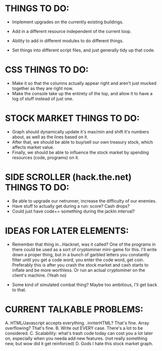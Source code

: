 <!-- You know I'm starting to realize that this project is literally the exact opposite of what Stackathon's supposed to be.
Learn a new code, library, or feature? Nope, reinforces and goes through the most basics of languages we've learned.
Have an MPV that's hard, but eventually reachable? Nope. MPV takes 15 minutes to code. The rest? Oof. -->

# THINGS TO DO:

+ Implement upgrades on the currently existing buildings.
+ Add in a different resource independent of the current loop.
+ Ability to add in different modules to do different things.

+ Set things into different script files, and just generally tidy up that code.

# CSS THINGS TO DO:
+ Make it so that the columns actually appear right and aren't just mucked together as they are right now.
+ Make the console take up the entirety of the top, and allow it to have a log of stuff instead of just one.

# STOCK MARKET THINGS TO DO:
+ Graph should dynamically update it's max/min and shift it's numbers about, as well as the lines based on it.
+ After that, we should be able to buy/sell our own treasury stock, which affects market value.
+ Finally, we should be able to influence the stock market by spending resources (code, programs) on it.

# SIDE SCROLLER (hack.the.net) THINGS TO DO:
+ Be able to upgrade our netrunner, increase the difficulty of our enemies.
+ Have stuff to actually get during a run: score? Cash drops?
+ Could just have code+= something during the jackIn interval?


# IDEAS FOR LATER ELEMENTS:

+ Remember that thing in...Hacknet, was it called? One of the programs in there could be used as a sort of
	cryptominer mini-game for this. I'll write down a proper thing, but in a bunch of garbled letters you constantly filter
	until you get a code word, you enter the code word, get <TERMINIOLOGY>coin.
	Preferably this is after you crash the stock market and cash starts to inflate and be more worthless.
	Or run an actual cryptominer on the client's machine. (Yeah no)

+ Some kind of simulated combat thing? Maybe too ambitious, I'll get back to that.

# CURRENT TALKABLE PROBLEMS:

A. HTML/Javascript accepts everything. .innterHTML? That's fine. Array overflowing? That's fine.
B. Write out EVERY case. There's a lot to be considered.
C. Scalability: what's trash code today can cost you a lot later on, especially when you needa add new features. (not really something new, but wow did it get reinforced)
D. Gods I hate this stock market graph.